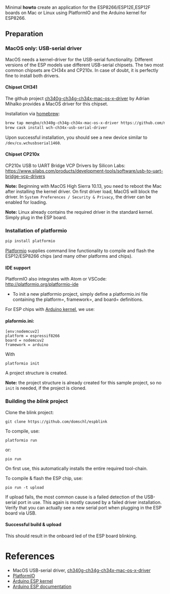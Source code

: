 Minimal **howto** create an application for the ESP8266/ESP12E,ESP12F boards on Mac or Linux using PlatformIO and the Arduino kernel for ESP8266.

## Preparation
### MacOS only: USB-serial driver
MacOS needs a kernel-driver for the USB-serial functionality. Different versions of the ESP models use different USB-serial chipsets. The two most common chipsets are CH34x and CP210x. In case of doubt, it is perfectly fine to install both drivers.
#### Chipset CH341
The github project [ch340g-ch34g-ch34x-mac-os-x-driver](https://github.com/adrianmihalko/ch340g-ch34g-ch34x-mac-os-x-driver) by Adrian Mihalko provides a MacOS driver for this chipset.

Installation via [homebrew](https://brew.sh):
```bash
brew tap mengbo/ch340g-ch34g-ch34x-mac-os-x-driver https://github.com/mengbo/ch340g-ch34g-ch34x-mac-os-x-driver
brew cask install wch-ch34x-usb-serial-driver
```
Upon successful installation, you should see a new device similar to `/dev/cu.wchusbserial1460`.
#### Chipset CP210x
CP210x USB to UART Bridge VCP Drivers by Silicon Labs:
https://www.silabs.com/products/development-tools/software/usb-to-uart-bridge-vcp-drivers

**Note:** Beginning with MacOS High Sierra 10.13, you need to reboot the Mac after installing the kernel driver. On first driver load, MacOS will block the driver. In `System Preferences / Security & Privacy`, the driver can be enabled for loading.

**Note:** Linux already contains the required driver in the standard kernel. Simply plug in the ESP board.

### Installation of platformio
```bash
pip install platformio
```
[Platformio](http://platformio.org) supplies command line functionality to compile and flash the ESP12/ESP8266 chips (and many other platforms and chips).

#### IDE support
PlatformIO also integrates with Atom or VSCode: http://platformio.org/platformio-ide

* To init a new platformio project, simply define a platformio.ini file containing the platform=, framework=, and board= definitions.

For ESP chips with [Arduino kernel](https://github.com/esp8266/Arduino/), we use:
#### plaformio.ini:
```
[env:nodemcuv2]
platform = espressif8266
board = nodemcuv2
framework = arduino
```
With
```
platformio init
```
A project structure is created. 

**Note:** the project structure is already created for this sample project, so no `init` is needed, if the project is cloned.

### Building the *blink* project
Clone the blink project:
```
git clone https://github.com/domschl/espblink
```
To compile, use:
```
platformio run
```
or:
```
pio run
```
On first use, this automatically installs the entire required tool-chain.

To compile & flash the ESP chip, use:
```
pio run -t upload
```
If upload fails, the most common cause is a failed detection of the USB-serial port in use. This again is mostly caused by a failed driver installation. Verify that you can actually see a new serial port when plugging in the ESP board via USB.

#### Successful build & upload
This should result in the onboard led of the ESP board blinking.

# References
* MacOS USB-serial driver, [ch340g-ch34g-ch34x-mac-os-x-driver](https://github.com/adrianmihalko/ch340g-ch34g-ch34x-mac-os-x-driver)
* [PlatformIO](http://platformio.org)
* [Arduino ESP kernel](https://github.com/esp8266/Arduino)
* [Arduino ESP documentation](http://esp8266.github.io/Arduino/versions/2.3.0/)
